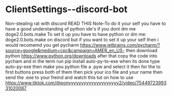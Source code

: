 # ClientSettings--discord-bot
Non-stealing rat with discord
READ THIS Note-To do it your self you have to have a good understanding of python ide's if you dont dm me doge2.0.bots.make
To set it up you have to have python or dm me: doge2.0.bots.make on discord but if you want to set it up your self then i would recomemd you get pycharm https://www.jetbrains.com/pycharm/?source=google&medium=cpc&campaign=AMER_en_US-
then download python https://www.python.org/downloads after that copy the code into pycham and in the term run pip install auto-py-to-exe
when its done type auto-py-exe
then make you python file a .pyw and select it then for the to first buttons press both of them then pick your ico file and your name then send the .exe to your freind and watch this tut on how to use
https://www.tiktok.com/@ponyyyyyyyyyyyyyyyyyyyy2/video/7544972399331020087

